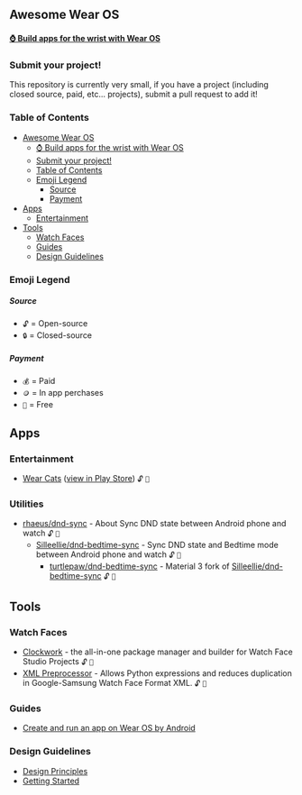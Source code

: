 ## Awesome Wear OS

#### [⌚ Build apps for the wrist with Wear OS](https://developer.android.com/wear/)

### Submit your project!

This repository is currently very small, if you have a project (including closed source, paid, etc... projects), submit a pull request to add it!

### Table of Contents

- [Awesome Wear OS](#awesome-wear-os)
  - [⌚ Build apps for the wrist with Wear OS](#-build-apps-for-the-wrist-with-wear-os)
  - [Submit your project!](#submit-your-project)
  - [Table of Contents](#table-of-contents)
  - [Emoji Legend](#emoji-legend)
    - [Source](#source)
    - [Payment](#payment)
- [Apps](#apps)
  - [Entertainment](#entertainment)
- [Tools](#tools)
  - [Watch Faces](#watch-faces)
  - [Guides](#guides)
  - [Design Guidelines](#design-guidelines)

### Emoji Legend

##### Source

- `🔓` = Open-source
- `🔒` = Closed-source

##### Payment

- `💰` = Paid
- `🪙` = In app perchases
- `🔮` = Free

## Apps

### Entertainment

- [Wear Cats](https://github.com/Turtlepaw/wear-cats) ([view in Play Store](https://play.google.com/store/apps/details?id=com.turtlepaw.cats)) `🔓` `🔮`

### Utilities
- [rhaeus/dnd-sync](https://github.com/rhaeus/dnd-sync) - About
Sync DND state between Android phone and watch `🔓` `🔮`
  - [Silleellie/dnd-bedtime-sync](https://github.com/Silleellie/dnd-bedtime-sync) - Sync DND state and Bedtime mode between Android phone and watch `🔓` `🔮`
    - [turtlepaw/dnd-bedtime-sync](https://github.com/turtlepaw/dnd-bedtime-sync) - Material 3 fork of [Silleellie/dnd-bedtime-sync](https://github.com/Silleellie/dnd-bedtime-sync) `🔓` `🔮`

## Tools

### Watch Faces

- [Clockwork](https://github.com/Turtlepaw/clockwork) - the all-in-one package manager and builder for Watch Face Studio Projects `🔓` `🔮`
- [XML Preprocessor](https://github.com/gondwanasoft/xml-preprocessor) - Allows Python expressions and reduces duplication in Google-Samsung Watch Face Format XML. `🔓` `🔮`

### Guides

- [Create and run an app on Wear OS by Android](https://developer.android.com/training/wearables/get-started/creating)

### Design Guidelines

- [Design Principles](https://developer.android.com/design/ui/wear/guides/foundations/design-principles)
- [Getting Started](https://developer.android.com/design/ui/wear/guides/foundations/getting-started)
